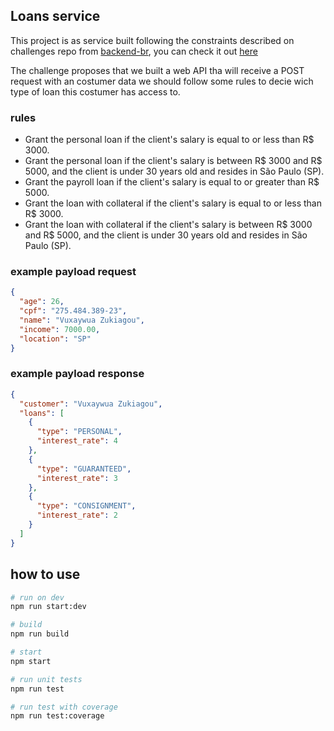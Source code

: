 ## Loans service

This project is as service built following the constraints described on challenges repo from [backend-br](https://github.com/backend-br), you can check it out [here](https://github.com/backend-br/desafios/blob/master/loans/PROBLEM.md)

The challenge proposes that we built a web API tha will receive a POST request with an costumer data we should follow some rules to decie wich type of loan this costumer has access to.

### rules

* Grant the personal loan if the client's salary is equal to or less than R$ 3000.
* Grant the personal loan if the client's salary is between R$ 3000 and R$ 5000, and the client is under 30 years old and resides in São Paulo (SP).
* Grant the payroll loan if the client's salary is equal to or greater than R$ 5000.
* Grant the loan with collateral if the client's salary is equal to or less than R$ 3000.
* Grant the loan with collateral if the client's salary is between R$ 3000 and R$ 5000, and the client is under 30 years old and resides in São Paulo (SP).

### example payload request

```json
{
  "age": 26,
  "cpf": "275.484.389-23",
  "name": "Vuxaywua Zukiagou",
  "income": 7000.00,
  "location": "SP"
}
```

### example payload response

```json
{
  "customer": "Vuxaywua Zukiagou",
  "loans": [
    {
      "type": "PERSONAL",
      "interest_rate": 4
    },
    {
      "type": "GUARANTEED",
      "interest_rate": 3
    },
    {
      "type": "CONSIGNMENT",
      "interest_rate": 2
    }
  ]
}
```

## how to use

```bash
# run on dev
npm run start:dev

# build
npm run build

# start
npm start

# run unit tests
npm run test

# run test with coverage
npm run test:coverage
```
